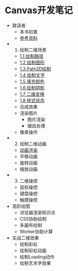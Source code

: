 # Canvas开发笔记
* 致读者
  * 本书初衷
  * [参考资料](./note/chapter-00/02.md)
* 1. 绘制二维场景
  * [1.1 绘制路径](./note/chapter-01/01.md)
  * [1.2 绘制图形](./note/chapter-01/02.md)
  * [1.3 Path2D绘制](./note/chapter-01/03.md)
  * [1.4 绘制文字](./note/chapter-01/04.md)
  * [1.5 填充颜色](./note/chapter-01/05.md)
  * [1.6 绘制阴影](./note/chapter-01/06.md)
  * [1.7 二维变换](./note/chapter-01/07.md)
  * [1.8 样式状态](./note/chapter-01/08.md)
  * 合成效果
  * 渲染图片
    * 图片渲染
    * 锯齿处理
  * 像素操作
* 2. 绘制二维动画
  * [动画渲染](./note/chapter-02/01.md)
  * 平移动画
  * 旋转动画
  * 缩放动画
* 3. 二维操控
  * 鼠标操控
  * 键盘操控
  * 触摸操控
* 高阶绘图
  * 浏览器渲染知识点
  * CSS协助绘制
  * 多画布绘制
  * Worker协助计算
* 实战二维效果
  * 绘制彩虹
  * 绘制彩虹动画
  * 绘制Loading动作
  * 绘制艺术字效果
  